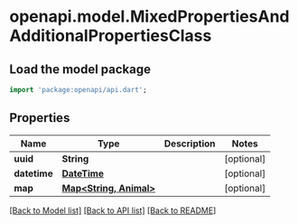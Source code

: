 # openapi.model.MixedPropertiesAndAdditionalPropertiesClass

## Load the model package
```dart
import 'package:openapi/api.dart';
```

## Properties
Name | Type | Description | Notes
------------ | ------------- | ------------- | -------------
**uuid** | **String** |  | [optional] 
**datetime** | [**DateTime**](DateTime.md) |  | [optional] 
**map** | [**Map&lt;String, Animal&gt;**](Animal.md) |  | [optional] 

[[Back to Model list]](../README.md#documentation-for-models) [[Back to API list]](../README.md#documentation-for-api-endpoints) [[Back to README]](../README.md)


